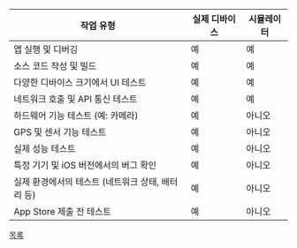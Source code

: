 
| 작업 유형                            | 실제 디바이스 | 시뮬레이터 |
|-----------------------------------|-------------------|-----------------|
| 앱 실행 및 디버깅             | 예              | 예              |
| 소스 코드 작성 및 빌드                 | 예                  | 예              |
| 다양한 디바이스 크기에서 UI 테스트     | 예                  | 예              |
| 네트워크 호출 및 API 통신 테스트      | 예                  | 예              |
| 하드웨어 기능 테스트 (예: 카메라)    | 예                  | 아니오          |
| GPS 및 센서 기능 테스트              | 예                  | 아니오          |
| 실제 성능 테스트                    | 예                  | 아니오          |
| 특정 기기 및 iOS 버전에서의 버그 확인 | 예                  | 아니오          |
| 실제 환경에서의 테스트 (네트워크 상태, 배터리 등) | 예       | 아니오          |
| App Store 제출 전 테스트            | 예                  | 아니오          |



[목록](../README_link.md)

